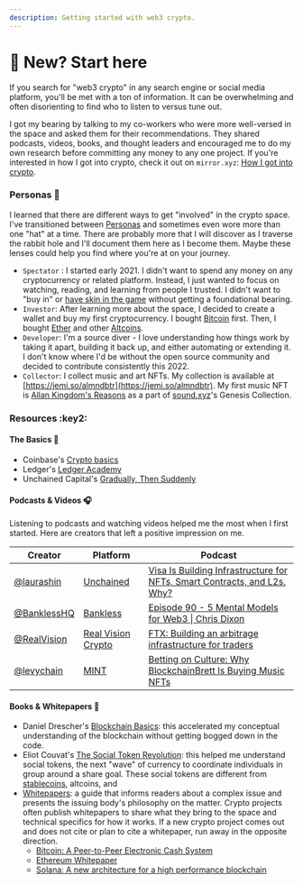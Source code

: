 ```yaml
---
description: Getting started with web3 crypto.
---
```


# 🐣 New? Start here

If you search for "web3 crypto" in any search engine or social media platform, you'll be met with a ton of information. It can be overwhelming and often disorienting to find who to listen to versus tune out.

I got my bearing by talking to my co-workers who were more well-versed in the space and asked them for their recommendations. They shared podcasts, videos, books, and thought leaders and encouraged me to do my own research before committing any money to any one project. If you're interested in how I got into crypto, check it out on `mirror.xyz`: [How I got into crypto](https://mirror.xyz/almndbtr.eth/MytpbdZZKS-TrS5INDbwXiviYW1wAfQQ0RBmsWwD0JE).

### Personas 🤾

I learned that there are different ways to get "involved" in the crypto space. I've transitioned between [Personas](https://en.wikipedia.org/wiki/Persona) and sometimes even wore more than one "hat" at a time. There are probably more that I will discover as I traverse the rabbit hole and I'll document them here as I become them. Maybe these lenses could help you find where you're at on your journey.

* `Spectator` : I started early 2021. I didn't want to spend any money on any cryptocurrency or related platform. Instead, I just wanted to focus on watching, reading, and learning from people I trusted. I didn't want to "buy in" or [have skin in the game](https://idioms.thefreedictionary.com/have+skin+in+the+game) without getting a foundational bearing.&#x20;
* `Investor`: After learning more about the space, I decided to create a wallet and buy my first cryptocurrency. I bought [Bitcoin](https://www.eli5-bitcoin.com) first. Then, I bought [Ether](https://coinmarketcap.com/alexandria/glossary/ether) and other [Altcoins](https://coinmarketcap.com/alexandria/glossary/altcoin).
* `Developer`: I'm a source diver - I love understanding how things work by taking it apart, building it back up, and either automating or extending it. I don't know where I'd be without the open source community and decided to contribute consistently this 2022.&#x20;
* `Collector`: I collect music and art NFTs. My collection is available at [https://jemi.so/almndbtr](https://jemi.so/almndbtr). My first music NFT is [Allan Kingdom's Reasons](https://www.sound.xyz/allankingdom/reasons) as a part of [sound.xyz](https://twitter.com/soundxyz\_)'s Genesis Collection.

### Resources :key2:

#### The Basics 🍼

* Coinbase's [Crypto basics](https://www.coinbase.com/learn/crypto-basics)
* Ledger's [Ledger Academy](https://www.ledger.com/academy)
* Unchained Capital's [Gradually, Then Suddenly](https://unchained.com/blog/dollar-crisis-to-bitcoin/)

#### Podcasts & Videos 🎧

Listening to podcasts and watching videos helped me the most when I first started. Here are creators that left a positive impression on me.

| Creator                                       | Platform                                                                        | Podcast                                                                                                                                                                        |
| --------------------------------------------- | ------------------------------------------------------------------------------- | ------------------------------------------------------------------------------------------------------------------------------------------------------------------------------ |
| [@laurashin](https://twitter.com/laurashin)   | [Unchained](https://unchainedpodcast.com)                                       | [Visa Is Building Infrastructure for NFTs, Smart Contracts, and L2s. Why?](https://unchainedpodcast.com/visa-is-building-infrastructure-for-nfts-smart-contracts-and-l2s-why/) |
| [@BanklessHQ](https://twitter.com/BanklessHQ) | [Bankless](https://banklesshq.com)                                              | [Episode 90 - 5 Mental Models for Web3 \| Chris Dixon](https://podcasts.apple.com/us/podcast/90-5-mental-models-for-web3-chris-dixon/id1499409058?i=1000540354179)             |
| [@RealVision](https://twitter.com/Realvision) | [Real Vision Crypto](https://www.realvision.com/collections/real-vision-crypto) | [FTX: Building an arbitrage infrastructure for traders](https://www.realvision.com/shows/the-interview-crypto/videos/ftx-building-an-arbitrage-infrastructure-for-traders)     |
| [@levychain](https://twitter.com/levychain)   | [MINT](https://levychain.substack.com)                                          | [Betting on Culture: Why BlockchainBrett Is Buying Music NFTs](https://levychain.substack.com/p/-betting-on-culture-why-blockchainbrett)                                       |

#### Books & Whitepapers 📖

* Daniel Drescher's [Blockchain Basics](http://blockchain-basics.com): this accelerated my conceptual understanding of the blockchain without getting bogged down in the code.
* Eliot Couvat's [The Social Token Revolution](https://www.amazon.com/Social-Token-Revolution-revolutionize-together-ebook/dp/B09NGSZRBG): this helped me understand social tokens, the next "wave" of currency to coordinate individuals in group around a share goal. These social tokens are different from [stablecoins](https://www.coinbase.com/learn/crypto-basics/what-is-a-stablecoin), altcoins, and&#x20;
* [Whitepapers](https://en.wikipedia.org/wiki/White\_paper): a guide that informs readers about a complex issue and presents the issuing body's philosophy on the matter. Crypto projects often publish whitepapers to share what they bring to the space and technical specifics for how it works. If a new crypto project comes out and does not cite or plan to cite a whitepaper, run away in the opposite direction.
  * [Bitcoin: A Peer-to-Peer Electronic Cash System](https://bitcoin.org/bitcoin.pdf)
  * [Ethereum Whitepaper](https://ethereum.org/en/whitepaper/)
  * [Solana: A new architecture for a high performance blockchain](https://solana.com/solana-whitepaper.pdf)
